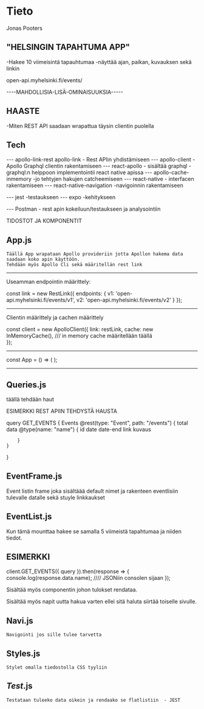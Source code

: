 # Tieto
Jonas Pooters 

"HELSINGIN TAPAHTUMA APP" 
------------------------ 

-Hakee 10 viimeisintä tapauhtumaa 
-näyttää ajan, paikan, kuvauksen sekä linkin 

open-api.myhelsinki.fi/events/ 

----MAHDOLLISIA-LISÄ-OMINAISUUKSIA-----

HAASTE
------

-Miten REST API saadaan wrapattua täysin clientin puolella


Tech 
----

--- apollo-link-rest
	apollo-link 
		- Rest APIin yhdistämiseen
--- apollo-client
		- Apollo Graphql clientin rakentamiseen 
--- react-apollo
		- sisältää graphql 
		- graphql:n helppoon implementointii react native apissa 
--- apollo-cache-inmemory
		-jo tehtyjen hakujen catcheemiseen
--- react-native
		- interfacen rakentamiseen 
--- react-native-navigation
		-navigoinnin rakentamiseen 

--- jest 
		-testaukseen
--- expo 
		-kehitykseen 

--- Postman - rest apin kokeiluun/testaukseen ja analysointiin 


TIDOSTOT JA KOMPONENTIT 

App.js
------

	Täällä App wrapataan Apollo provideriin jotta Apollon hakema data saadaan koko apin käyttöön.
	Tehdään myös Apollo Cli sekä määritellän rest link 

-----------------

Useamman endpointin määrittely:

 const link = new RestLink({ endpoints: { v1: 'open-api.myhelsinki.fi/events/v1', v2: 'open-api.myhelsinki.fi/events/v2' } });

--------------------

Clientin määrittely ja cachen määrittely

const client = new ApolloClient({
  link: restLink,
  cache: new InMemoryCache(),     /// in memory cache määritellään täällä  
});


--------------------------

const App = () => (
  <ApolloProvider client={client}>
    <MyRootComponent />
  </ApolloProvider>
);



----------------------------


Queries.js 
---------
	
täällä tehdään haut 

ESIMERKKI REST APIIN TEHDYSTÄ HAUSTA 

query GET_EVENTS {
	Events @rest(type: "Event", path: "/events") {
		total
		data @type(name: "name") {
			id
			date
			date-end
			link
			kuvaus

		}
	}
}



EventFrame.js
-------------


Event listin frame joka sisältäää default nimet ja rakenteen eventlisiin tulevalle datalle sekä stuyle linkkaukset 

EventList.js
------------

Kun tämä mounttaa hakee se samalla 5 viimeistä tapahtumaa ja niiden tiedot.

ESIMERKKI 
--------

client.GET_EVENTS({ query }).then(response => {
  console.log(response.data.name);                 //// JSONiin consolen sijaan
});

Sisältää myös <Flatlist /> componentin johon tulokset rendataa.

Sisältää myös napit uutta hakua varten ellei sitä haluta siirtää toiselle sivulle. 


Navi.js 
-------

	Navigointi jos sille tulee tarvetta 

Styles.js 
---------
	
	Stylet omalla tiedostolla CSS tyyliin 



_Test_.js 
---------

	Testataan tuleeko data oikein ja rendaako se flatlistiin  - JEST 







